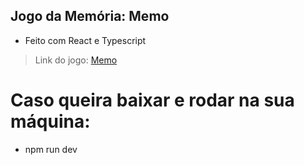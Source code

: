 ## Jogo da Memória: Memo

- Feito com React e Typescript

> Link do jogo: [Memo](https://memoogame.netlify.app/)

# Caso queira baixar e rodar na sua máquina:
- npm run dev
